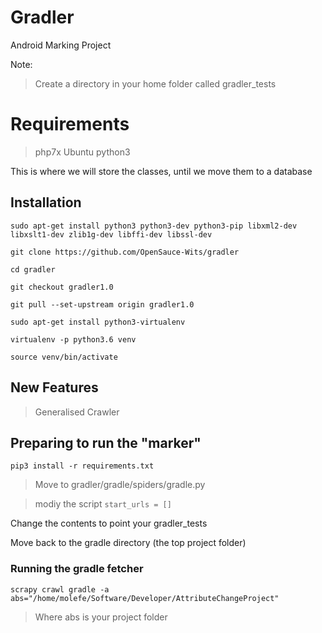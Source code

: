 # Gradler
Android Marking Project

Note:
> Create a directory in your home folder called gradler_tests

# Requirements
> php7x
> Ubuntu
> python3

This is where we will store the classes, until we move them to a database
## Installation
`sudo apt-get install python3 python3-dev python3-pip libxml2-dev libxslt1-dev zlib1g-dev libffi-dev libssl-dev`

`git clone https://github.com/OpenSauce-Wits/gradler`

`cd gradler`

`git checkout gradler1.0`

`git pull --set-upstream origin gradler1.0`

`sudo apt-get install python3-virtualenv`

`virtualenv -p python3.6 venv`

`source venv/bin/activate`

## New Features

> Generalised Crawler



## Preparing to run the "marker"
`pip3 install -r requirements.txt`


> Move to gradler/gradle/spiders/gradle.py

> modiy the script
>`start_urls = []`

Change the contents to point your gradler_tests


Move back to the gradle directory (the top project folder)
### Running the gradle fetcher
`scrapy crawl gradle -a abs="/home/molefe/Software/Developer/AttributeChangeProject"`
> Where abs is your project folder






